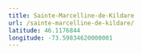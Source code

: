 ```yaml
---
title: Sainte-Marcelline-de-Kildare
url: /sainte-marcelline-de-kildare/
latitude: 46.1176844
longitude: -73.59834620000001
---
```

